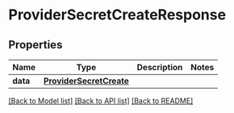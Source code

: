 # ProviderSecretCreateResponse

## Properties
Name | Type | Description | Notes
------------ | ------------- | ------------- | -------------
**data** | [**ProviderSecretCreate**](ProviderSecretCreate.md) |  | 

[[Back to Model list]](../README.md#documentation-for-models) [[Back to API list]](../README.md#documentation-for-api-endpoints) [[Back to README]](../README.md)

